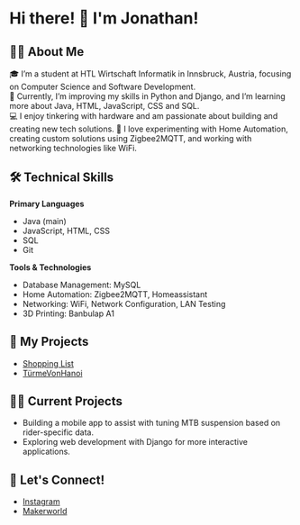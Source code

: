 # Hi there! 👋 I'm Jonathan!

## 🙋‍♂️ About Me
🎓 I’m a student at HTL Wirtschaft Informatik in Innsbruck, Austria, focusing on Computer Science and Software Development.  
🌱 Currently, I’m improving my skills in Python and Django, and I’m learning more about Java, HTML, JavaScript, CSS and SQL.  
💻 I enjoy tinkering with hardware and am passionate about building and creating new tech solutions.
🔭 I love experimenting with Home Automation, creating custom solutions using Zigbee2MQTT, and working with networking technologies like WiFi.

## 🛠️ Technical Skills
**Primary Languages**  
- Java (main)  
- JavaScript, HTML, CSS
- SQL
- Git

**Tools & Technologies**  
- Database Management: MySQL 
- Home Automation: Zigbee2MQTT, Homeassistant 
- Networking: WiFi, Network Configuration, LAN Testing  
- 3D Printing: Banbulap A1  

## 🚀 My Projects
- [Shopping List](https://github.com/notdolair/shopping_list)
- [TürmeVonHanoi](https://github.com/notdolair/tuerme_von_hanoi)

## 🧑‍💻 Current Projects
- Building a mobile app to assist with tuning MTB suspension based on rider-specific data.
- Exploring web development with Django for more interactive applications.

## 🌱 Let's Connect!
- [Instagram](https://instagram.com/jonathanlaucher)
- [Makerworld](https://makerworld.com/de/@notdolair)
